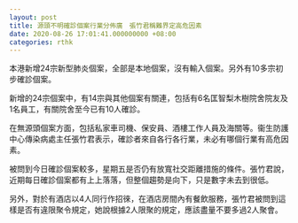 ```yaml
---
layout: post
title: 源頭不明確診個案行業分佈廣　張竹君稱難界定高危因素
date: 2020-08-26 17:01:41.000000000 +08:00
categories: rthk
---
```


本港新增24宗新型肺炎個案，全部是本地個案，沒有輸入個案。另外有10多宗初步確診個案。

新增的24宗個案中，有14宗與其他個案有關連，包括有6名匡智梨木樹院舍院友及1名員工，有關院舍至今已有10人確診。

在無源頭個案方面，包括私家車司機、保安員、酒樓工作人員及海關等。衞生防護中心傳染病處主任張竹君表示，確診者來自各行各行業，未必有哪個行業有高危因素。

被問到今日確診個案較多，星期五是否仍有放寬社交距離措施的條件。張竹君說，近期每日確診個案都有上上落落，但整個趨勢是向下，只是數字未去到很低。

另外，對於有酒店以4人同行作招徠，在酒店房間內有餐飲服務，張竹君被問到這樣是否有違限聚令規定，她說根據2人限聚的規定，應該盡量不要多過2人聚會。

